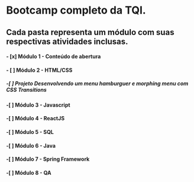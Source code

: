 # Bootcamp completo da TQI.

## Cada pasta representa um módulo com suas respectivas atividades inclusas.

#### - [x] Módulo 1 - Conteúdo de abertura
#### - [ ] Módulo 2 - HTML/CSS
##### -[ ] Projeto Desenvolvendo um menu hamburguer e *morphing* menu com CSS *Transitions* 
#### -[ ] Módulo 3 - Javascript
#### -[ ] Módulo 4 - ReactJS
#### -[ ] Módulo 5 - SQL
#### -[ ] Módulo 6 - Java
#### -[ ] Módulo 7 - Spring Framework
#### -[ ] Módulo 8 - QA